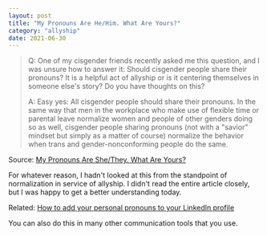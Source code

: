 ```yaml
---
layout: post
title: "My Pronouns Are He/Him. What Are Yours?"
category: "allyship"
date: 2021-06-30
---
```


> Q: One of my cisgender friends recently asked me this question, and I was unsure how to answer it: Should cisgender people share their pronouns? It is a helpful act of allyship or is it centering themselves in someone else's story? Do you have thoughts on this? 
>
> A: Easy yes: All cisgender people should share their pronouns. In the same way that men in the workplace who make use of flexible time or parental leave normalize women and people of other genders doing so as well, cisgender people sharing pronouns (not with a "savior" mindset but simply as a matter of course) normalize the behavior when trans and gender-nonconforming people do the same.

Source: [My Pronouns Are She/They. What Are Yours?](https://hbr.org/2021/06/my-pronouns-are-she-they-what-are-yours)

For whatever reason, I hadn't looked at this from the standpoint of normalization in service of allyship.  I didn't read the entire article closely, but I was happy to get a better understanding today.

Related: [How to add your personal pronouns to your LinkedIn profile](https://www.androidcentral.com/how-add-your-personal-pronouns-your-linkedin-profile)

You can also do this in many other communication tools that you use.
